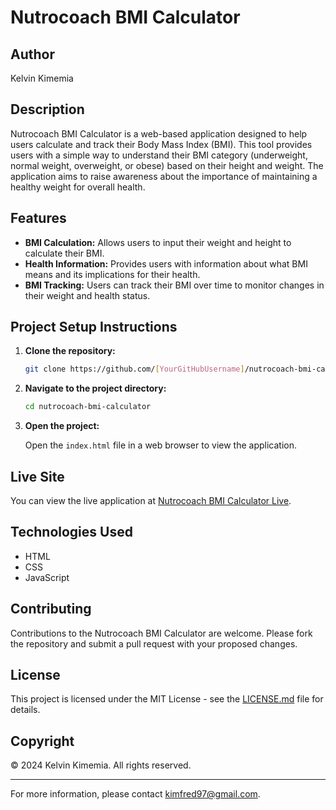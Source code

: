 # Nutrocoach BMI Calculator

## Author

Kelvin Kimemia

## Description

Nutrocoach BMI Calculator is a web-based application designed to help users calculate and track their Body Mass Index (BMI). This tool provides users with a simple way to understand their BMI category (underweight, normal weight, overweight, or obese) based on their height and weight. The application aims to raise awareness about the importance of maintaining a healthy weight for overall health.

## Features

- **BMI Calculation:** Allows users to input their weight and height to calculate their BMI.
- **Health Information:** Provides users with information about what BMI means and its implications for their health.
- **BMI Tracking:** Users can track their BMI over time to monitor changes in their weight and health status.

## Project Setup Instructions

1. **Clone the repository:**

   ```bash
   git clone https://github.com/[YourGitHubUsername]/nutrocoach-bmi-calculator.git
   ```

2. **Navigate to the project directory:**

   ```bash
   cd nutrocoach-bmi-calculator
   ```

3. **Open the project:**

   Open the `index.html` file in a web browser to view the application.

## Live Site

You can view the live application at [Nutrocoach BMI Calculator Live](https://yourgithubusername.github.io/nutrocoach-bmi-calculator/).

## Technologies Used

- HTML
- CSS
- JavaScript

## Contributing

Contributions to the Nutrocoach BMI Calculator are welcome. Please fork the repository and submit a pull request with your proposed changes.

## License

This project is licensed under the MIT License - see the [LICENSE.md](LICENSE.md) file for details.

## Copyright

&copy; 2024 Kelvin Kimemia. All rights reserved.

---

For more information, please contact kimfred97@gmail.com.